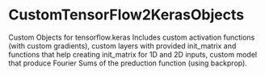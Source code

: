 # CustomTensorFlow2KerasObjects
Custom Objects for tensorflow.keras
Includes custom activation functions (with custom gradients), custom layers with provided init_matrix and functions that help creating init_matrix for 1D and 2D inputs, custom model that produce Fourier Sums of the preduction function (using backprop).
